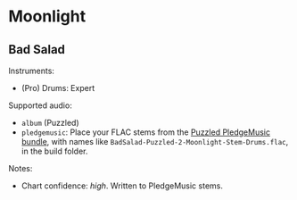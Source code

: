 # Moonlight

## Bad Salad

Instruments:

  * (Pro) Drums: Expert

Supported audio:

  * `album` (Puzzled)
  * `pledgemusic`: Place your FLAC stems from the 
    [Puzzled PledgeMusic bundle](http://www.pledgemusic.com/projects/badsalad2013),
    with names like `BadSalad-Puzzled-2-Moonlight-Stem-Drums.flac`,
    in the build folder.

Notes:

  * Chart confidence: *high*. Written to PledgeMusic stems.
